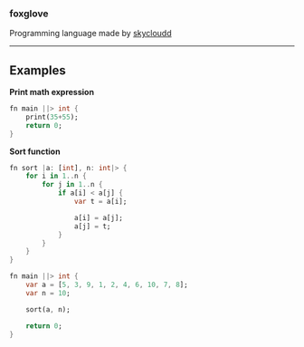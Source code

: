 ### foxglove
Programming language made by [skycloudd](https://github.com/skycloudd/)
***

## Examples
**Print math expression**
```dart
fn main ||> int {
    print(35+55);
    return 0;
}
```
**Sort function**
```dart
fn sort |a: [int], n: int|> {
    for i in 1..n {
        for j in 1..n {
            if a[i] < a[j] {
                var t = a[i];

                a[i] = a[j];
                a[j] = t;
            }
        }
    }
}

fn main ||> int {
    var a = [5, 3, 9, 1, 2, 4, 6, 10, 7, 8];
    var n = 10;

    sort(a, n);

    return 0;
}
```
